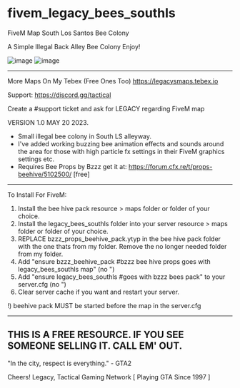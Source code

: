# fivem_legacy_bees_southls
FiveM Map South Los Santos Bee Colony

A Simple Illegal Back Alley Bee Colony
Enjoy!

![image](https://github.com/Legacy-TacticalGamingInteractive/fivem_legacy_bees_southls/assets/25211271/354aae7b-8335-4efd-9c47-dd7c39451c3c)
![image](https://github.com/Legacy-TacticalGamingInteractive/fivem_legacy_bees_southls/assets/25211271/5ead9b81-2077-4e95-97f3-3d3ef02607f7)

---
More Maps On My Tebex (Free Ones Too) https://legacysmaps.tebex.io

Support: https://discord.gg/tactical

Create a #support ticket and ask for LEGACY regarding FiveM map

VERSION 1.0
MAY 20 2023.

- Small illegal bee colony in South LS alleyway.
- I've added working buzzing bee animation effects and sounds around the area for those with high
particle fx settings in their FiveM graphics settings etc.
- Requires Bee Props by Bzzz get it at: https://forum.cfx.re/t/props-beehive/5102500/ [free]

---
To Install For FiveM:
 
1) Install the bee hive pack resource > maps folder or folder of your choice.
2) Install the legacy_bees_southls folder into your server resource > maps folder or folder of your choice.
3) REPLACE bzzz_props_beehive_pack.ytyp in the bee hive pack folder with the one thats from my folder. Remove the no longer needed folder from my folder.
4) Add "ensure bzzz_beehive_pack #bzzz bee hive props goes with legacy_bees_southls map" (no ")
5) Add "ensure legacy_bees_southls #goes with bzzz bees pack" to your server.cfg (no ")
6) Clear server cache if you want and restart your server.

!) beehive pack MUST be started before the map in the server.cfg

---
THIS IS A FREE RESOURCE. IF YOU SEE SOMEONE SELLING IT.
CALL EM' OUT.
---

"In the city, respect is everything." - GTA2

Cheers!
Legacy, Tactical Gaming Network
[ Playing GTA Since 1997 ]
